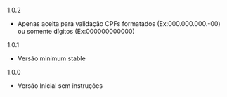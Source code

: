 1.0.2
* Apenas aceita para validação CPFs formatados (Ex:000.000.000.-00) ou somente dígitos (Ex:000000000000)

1.0.1
* Versão minimum stable

1.0.0
* Versão Inicial sem instruções